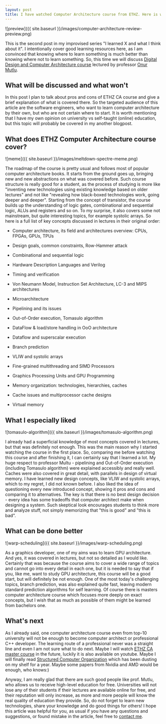 ```yaml
---
layout: post
title: I have watched Computer Architecture course from ETHZ. Here is what I think about it
---
```


![preview]({{ site.baseurl }}/images/computer-architecture-review-preview.png)

This is the second post in my improvised series "I learned X and what I think about it". I intentionally cover good learning resources here, as I am convinced that knowing where to learn something is much better than knowing where not to learn something. So, this time we will discuss [Digital Design and Computer Architecture course](https://www.youtube.com/watch?v=AJBmIaUneB0&list=PL5Q2soXY2Zi_FRrloMa2fUYWPGiZUBQo2) lectured by professor [Onur Mutlu](http://people.inf.ethz.ch/omutlu/).

## What will be discussed and what won't

In this post I plan to talk about pros and cons of ETHZ CA course and give a brief explanation of what is covered there. So the targeted audience of this article are the software engineers, who want to learn computer architecture by their own, but who are not certain where to start. It is worth mentioning that I have my own opinion on university vs self-taught (online) education, but this topic will probably be covered in my another blogpost. 

## What does ETHZ Computer Architecture course cover?

![meme]({{ site.baseurl }}/images/meltdown-spectre-meme.png)

The roadmap of the course is pretty usual and follows most of popular computer architecture books. It starts from the ground goes up, bringing new and new abstractions on what was covered before. Such course structure is really good for a student, as the process of studying is more like "inventing new technologies using existing knowledge based on older lectures" and not like "revealing how black-boxed technologies work, going deeper and deeper". Starting from the concept of transistor, the course builds up the understanding of logic gates, combinational and sequential logic, ALUs and registers and so on. To my surprise, it also covers some not mainstream, but quite interesting topics, for example systolic arrays. So here is a full list of key concepts discussed in lectures in their original order:

- Computer architecture, its field and architectures overview: CPUs, FPGAs, GPUs, TPUs

- Design goals, common constraints, Row-Hammer attack

- Combinational and sequential logic

- Hardware Description Languages and Verilog

- Timing and verification

- Von Neumann Model, Instruction Set Architecture, LC-3 and MIPS architectures

- Microarchitecture

- Pipelining and its issues

- Out-of-Order execution, Tomasulo algorithm

- DataFlow & load/store handling in OoO architecture

- Dataflow and superscalar execution

- Branch prediction

- VLIW and systolic arrays
- Fine-grained multithreading and SIMD Processors

- Graphics Processing Units and GPU Programming

- Memory organization: technologies, hierarchies, caches

- Cache issues and multiprocessor cache designs

- Virtual memory

## What I especially liked

![tomasulo-algorithm]({{ site.baseurl }}/images/tomasulo-algorithm.png)

I already had a superficial knowledge of most concepts covered in lectures, but that was definitely not enough. This was the main reason why I started watching the course in the first place.  So, comparing me before watching this course and after finishing it, I can certainly say that I learned a lot. My huge respect to professor Multu - pipelining and Out-of-Order execution (including Tomasulo algorithm) were explained accessibly and really well. Caches were also covered in great detail, with parallels in design of virtual memory. I have learned new design concepts, like VLIW and systolic arrays, which to my regret, I did not known before. I also liked the idea of questioning every new introduced concept, showing it pros and cons and comparing it to alternatives. The key is that there is no best design decision - every idea has some tradeoffs that computer architect make when designing a system. Such skeptical look encourages students to think more and analyze stuff, not simply memorizing that "this is good" and "this is bad".

## What can be done better

![warp-scheduling]({{ site.baseurl }}/images/warp-scheduling.png)

As a graphics developer, one of my aims was to learn GPU architecture. And yes, it was covered in lectures, but not so detailed as I would like. Certainly that was because the course aims to cover a wide range of topics and cannot go into every detail in each one, but it is needed to say that if you, like me,  want to study GPU architecture, this course will be a good start, but will definitely be not enough. One of the most today's challenging topics, branch prediction, was also explained quite fast, leaving modern standard prediction algorithms for self learning. Of course there is masters computer architecture course which focuses more deeply on exact concepts, but I wish that as much as possible of them might be learned from bachelors one.

## What's next

As I already said, one computer architecture course even from top-10 university will not be enough to become computer architect or professional C++ developer. The learning route of a professional never was a straight line and even I am not sure what to do next. Maybe I will watch [ETHZ CA master course](https://www.youtube.com/watch?v=c3mPdZA-Fmc&list=PL5Q2soXY2Zi9xidyIgBxUz7xRPS-wisBN&index=1) in the future, luckily it is also available on youtube. Maybe I will finally read [Structured Computer Organization](https://www.amazon.com/Structured-Computer-Organization-Andrew-Tanenbaum/dp/0132916525) which has been dusting on my shelf for a year. Maybe some papers from Nvidia and AMD would be enough, who knows:)

Anyway, I am really glad that there are such good people like prof. Mutlu, who allows us to receive high-level education for free. Universities will not lose any of their students if their lectures are available online for free, and their reputation will only increase, as more and more people will know the real quality of education they provide. So, do not forget to learn new technologies, share your knowledge and do good things for others! I hope this article was helpful for you, as usual if you have any questions and suggestions, or found mistake in the article, feel free to [contact me](https://t.me/momodeve).
